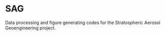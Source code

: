 # SAG
Data processing and figure generating codes for the Stratospheric Aerosol Geoengineering project.

